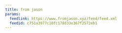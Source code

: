 ```yaml
---
title: from jason
params:
  feedlink: https://www.fromjason.xyz/feed/feed.xml
  feedid: c751a3977c10fc178d33e367f2572eb1
---
```

